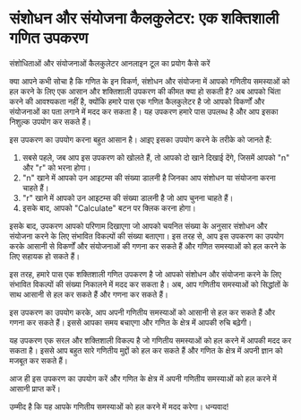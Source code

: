संशोधन और संयोजना कैलकुलेटर: एक शक्तिशाली गणित उपकरण
====================================================

संशोधिताओं और संयोजनाओं कैलकुलेटर आनलाइन टूल का प्रयोग कैसे करें

क्या आपने कभी सोचा है कि गणित के इन विकर्ण, संशोधन और संयोजना में आपको गणितीय समस्याओं को हल करने के लिए एक आसान और शक्तिशाली उपकरण की कीमत क्या हो सकती है? अब आपको चिंता करने की आवश्यकता नहीं है, क्योंकि हमारे पास एक गणित कैलकुलेटर है जो आपको विकर्णों और संयोजनाओं का पता लगाने में मदद कर सकता है। यह उपकरण हमारे पास उपलब्ध है और आप इसका निशुल्क उपयोग कर सकते हैं।

इस उपकरण का उपयोग करना बहुत आसान है। आइए इसका उपयोग करने के तरीके को जानते हैं:

1. सबसे पहले, जब आप इस उपकरण को खोलते हैं, तो आपको दो खाने दिखाई देंगे, जिसमें आपको "n" और "r" को भरना होगा।
2. "n" खाने में आपको उन आइटम्स की संख्या डालनी है जिनका आप संशोधन या संयोजना करना चाहते हैं।
3. "r" खाने में आपको उन आइटम्स की संख्या डालनी है जो आप चुनना चाहते हैं।
4. इसके बाद, आपको "Calculate" बटन पर क्लिक करना होगा।

इसके बाद, उपकरण आपको परिणाम दिखाएगा जो आपको चयनित संख्या के अनुसार संशोधन और संयोजना करने के लिए संभावित विकल्पों की संख्या बताएगा। इस तरह से, आप इस उपकरण का उपयोग करके आसानी से विकर्णों और संयोजनाओं की गणना कर सकते हैं और गणित समस्याओं को हल करने के लिए सहायक हो सकते हैं।

इस तरह, हमारे पास एक शक्तिशाली गणित उपकरण है जो आपको संशोधन और संयोजना करने के लिए संभावित विकल्पों की संख्या निकालने में मदद कर सकता है। अब, आप गणितीय समस्याओं को सिद्धांतों के साथ आसानी से हल कर सकते हैं और गणना कर सकते हैं।

इस उपकरण का उपयोग करके, आप अपनी गणितीय समस्याओं को आसानी से हल कर सकते हैं और गणना कर सकते हैं। इससे आपका समय बचाएगा और गणित के क्षेत्र में आपकी रुचि बढ़ेगी।

यह उपकरण एक सरल और शक्तिशाली विकल्प है जो गणितीय समस्याओं को हल करने में आपकी मदद कर सकता है। इससे आप बहुत सारे गणितीय मुद्दों को हल कर सकते हैं और गणित के क्षेत्र में अपनी ज्ञान को मजबूत कर सकते हैं।

आज ही इस उपकरण का उपयोग करें और गणित के क्षेत्र में अपनी गणितीय समस्याओं को हल करने में आसानी प्राप्त करें।

उम्मीद है कि यह आपके गणितीय समस्याओं को हल करने में मदद करेगा। धन्यवाद!